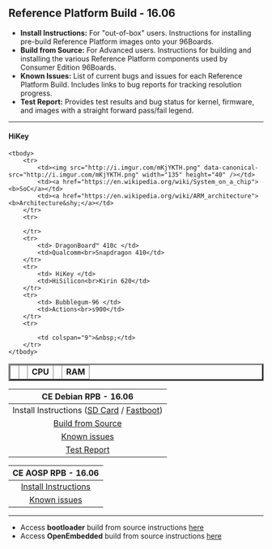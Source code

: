 ## Reference Platform Build - 16.06


- **Install Instructions:** For "out-of-box" users. Instructions for installing pre-build Reference Platform images onto your 96Boards.
- **Build from Source:** For Advanced users. Instructions for building and installing the various Reference Platform components used by Consumer Edition 96Boards.
- **Known Issues:** List of current bugs and issues for each Reference Platform Build. Includes links to bug reports for tracking resolution progress.
- **Test Report:** Provides test results and bug status for kernel, firmware, and images with a straight forward pass/fail legend.

***

#### HiKey

<table border="3">
	<thead>
		<tr>
			<td></td>
			<td><b></td>
			<td colspan="3"><b>CPU</td>
			<td><b></td>
			<td colspan="4"><b>RAM</td>
		</tr>
	</thead>
	
	<tbody>
		<tr>
			<td><img src="http://i.imgur.com/mKjYKTH.png" data-canonical-src="http://i.imgur.com/mKjYKTH.png" width="135" height="40" /></td>
			<td><a href="https://en.wikipedia.org/wiki/System_on_a_chip"><b>SoC</a></td>
			<td><a href="https://en.wikipedia.org/wiki/ARM_architecture"><b>Architecture&shy;</a></td>
		</tr>
		<tr>
			
		</tr>
		<tr>
			<td> DragonBoard™ 410c </td>
			<td>Qualcomm<br>Snapdragon 410</td>
		</tr>
		<tr>
			<td> HiKey </td>
			<td>HiSilicon<br>Kirin 620</td>
		</tr>
		<tr>
			<td> Bubblegum-96 </td>
			<td>Actions<br>s900</td>
		</tr>
		<tr>
			
			<td colspan="9">&nbsp;</td>
		</tr>
	</tbody>
</table>

|   **CE Debian RPB - 16.06**   |
|:-----------------------------:|
|   Install Instructions ([SD Card]() / [Fastboot]())    |  
|  [Build from Source](BFSDebianRPB.md)        | 
|       [Known issues](../../../Known-Issues.md)        |  
|        [Test Report](http://builds.96boards.org/releases/reference-platform/debian/hikey/16.06/16.06-CE-Debian-RPB-Test-Report.pdf) |  


|    **CE AOSP RPB - 16.06**  |
|:---------------------------:|
|  [Install Instructions](https://source.android.com/source/devices.html) |
|      [Known issues](../../../Known-Issues.md)       |



***

- Access **bootloader** build from source instructions [here](BuildSourceBL.md) 
- Access **OpenEmbedded** build from source instructions [here](../../../CECommon/OEYocto.md)
